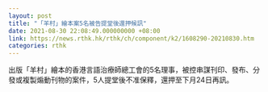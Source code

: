 ```yaml
---
layout: post
title: "「羊村」繪本案5名被告提堂後還押候訊"
date: 2021-08-30 22:08:49.000000000 +08:00
link: https://news.rthk.hk/rthk/ch/component/k2/1608290-20210830.htm
categories: rthk
---
```


出版「羊村」繪本的香港言語治療師總工會的5名理事，被控串謀刊印、發布、分發或複製煽動刊物的案件，5人提堂後不准保釋，還押至下月24日再訊。

